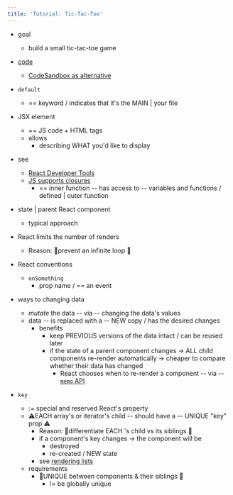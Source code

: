 ```yaml
---
title: 'Tutorial: Tic-Tac-Toe'
---
```


* goal
  * build a small tic-tac-toe game  

* [code](/samples/getStarted/tic-tac-toe)
  * [CodeSandbox as alternative](https://codesandbox.io/p/sandbox/y4wfpq)

* `default`
  * == keyword / indicates that it's the MAIN | your file

* JSX element
  * == JS code + HTML tags 
  * allows
    * describing WHAT you'd like to display

* see 
  * [React Developer Tools](react-developer-tools.md)
  * [JS supports closures](https://developer.mozilla.org/en-US/docs/Web/JavaScript/Closures)
    * == inner function -- has access to -- variables and functions / defined | outer function

* state | parent React component
  * typical approach

* React limits the number of renders 
  * Reason: 🧠prevent an infinite loop 🧠

* React conventions
  * `onSomething`
    * prop name / == an event

* ways to changing data
  * _mutate_ the data -- via -- changing the data's values
  * data -- is replaced with a -- NEW copy / has the desired changes
    * benefits
      * keep PREVIOUS versions of the data intact / can be reused later
      * if the state of a parent component changes -> ALL child components re-render automatically -> cheaper to compare whether their data has changed
        * React chooses when to re-render a component -- via -- [`memo` API](../reference/react/memo)

* `key`
  * := special and reserved React's property 
  * ⚠️EACH array's or iterator's child -- should have a -- UNIQUE "key" prop ⚠️
    * Reason: 🧠differentiate EACH 's child vs its siblings 🧠
    * if a component's key changes -> the component will be 
      * destroyed
      * re-created / NEW state
    * see [rendering lists](rendering-lists.md)
  * requirements
    * 👀UNIQUE between components & their siblings 👀
      * != be globally unique 
